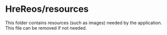 # HreReos/resources

This folder contains resources (such as images) needed by the application. This file can
be removed if not needed.
